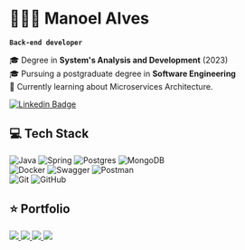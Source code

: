 # 👨🏻‍💻 Manoel Alves
**`Back-end developer`**

🎓 Degree in **System's Analysis and Development** (2023) <br/>
🎓 Pursuing a postgraduate degree in **Software Engineering** <br/>
🧠 Currently learning about Microservices Architecture.

<p align="left">
	<a href="https://www.linkedin.com/in/manoel-alves/">
         <img alt="Linkedin Badge" title="Linkedin Badge" src="https://img.shields.io/badge/linkedin-%230077B5.svg?style=for-the-badge&logo=linkedin&logoColor=white"/>
	</a> 
</p>

## 💻 Tech Stack
![Java](https://img.shields.io/badge/java-%23ED8B00.svg?style=for-the-badge&logo=openjdk&logoColor=white)
![Spring](https://img.shields.io/badge/spring-%236DB33F.svg?style=for-the-badge&logo=spring&logoColor=white)
![Postgres](https://img.shields.io/badge/postgres-%23316192.svg?style=for-the-badge&logo=postgresql&logoColor=white)
![MongoDB](https://img.shields.io/badge/MongoDB-%234ea94b.svg?style=for-the-badge&logo=mongodb&logoColor=white)
<br/>
![Docker](https://img.shields.io/badge/docker-%230db7ed.svg?style=for-the-badge&logo=docker&logoColor=white)
![Swagger](https://img.shields.io/badge/-Swagger-%23Clojure?style=for-the-badge&logo=swagger&logoColor=white)
![Postman](https://img.shields.io/badge/Postman-FF6C37?style=for-the-badge&logo=postman&logoColor=white)
<br>
![Git](https://img.shields.io/badge/git-%23F05033.svg?style=for-the-badge&logo=git&logoColor=white)
![GitHub](https://img.shields.io/badge/github-%23121011.svg?style=for-the-badge&logo=github&logoColor=white)

## ⭐ Portfolio
<div>
  <a href="https://github.com/manoel-alves/Projeto_SalesWebMvc">
    <img src="https://github-readme-stats.vercel.app/api/pin/?username=manoel-alves&repo=Projeto_SalesWebMvc&theme=tokyonight&hide_border=true" />
  </a>
  <a href="https://github.com/manoel-alves/Task_Manager-app">
    <img src="https://github-readme-stats.vercel.app/api/pin/?username=manoel-alves&repo=Task_Manager-app&theme=tokyonight&hide_border=true" />
  </a>
  <a href="https://github.com/manoel-alves/Sistema_Hospitalar">
    <img src="https://github-readme-stats.vercel.app/api/pin/?username=manoel-alves&repo=Sistema_Hospitalar&theme=tokyonight&hide_border=true" />
  </a>
  <a href="https://github.com/manoel-alves/Projeto_Xadrez_Console">
    <img src="https://github-readme-stats.vercel.app/api/pin/?username=manoel-alves&repo=Projeto_Xadrez_Console&theme=tokyonight&hide_border=true" />
  </a>
</div>
